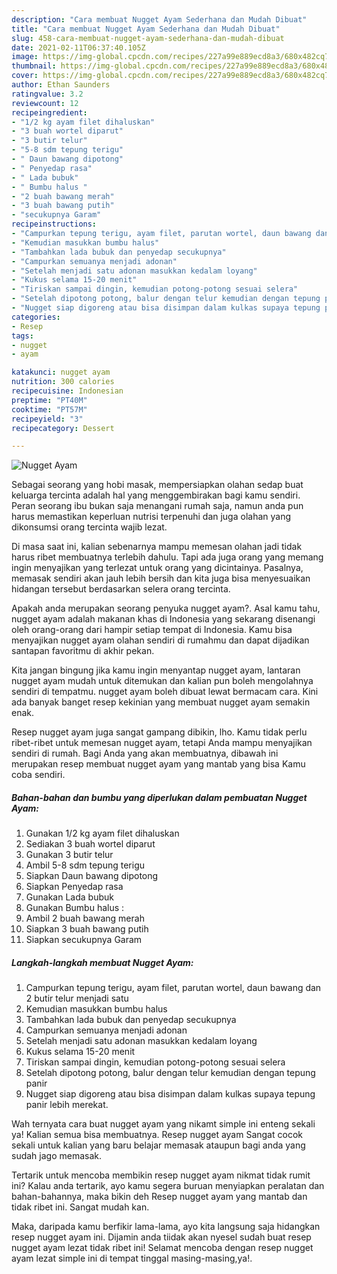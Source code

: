 ```yaml
---
description: "Cara membuat Nugget Ayam Sederhana dan Mudah Dibuat"
title: "Cara membuat Nugget Ayam Sederhana dan Mudah Dibuat"
slug: 458-cara-membuat-nugget-ayam-sederhana-dan-mudah-dibuat
date: 2021-02-11T06:37:40.105Z
image: https://img-global.cpcdn.com/recipes/227a99e889ecd8a3/680x482cq70/nugget-ayam-foto-resep-utama.jpg
thumbnail: https://img-global.cpcdn.com/recipes/227a99e889ecd8a3/680x482cq70/nugget-ayam-foto-resep-utama.jpg
cover: https://img-global.cpcdn.com/recipes/227a99e889ecd8a3/680x482cq70/nugget-ayam-foto-resep-utama.jpg
author: Ethan Saunders
ratingvalue: 3.2
reviewcount: 12
recipeingredient:
- "1/2 kg ayam filet dihaluskan"
- "3 buah wortel diparut"
- "3 butir telur"
- "5-8 sdm tepung terigu"
- " Daun bawang dipotong"
- " Penyedap rasa"
- " Lada bubuk"
- " Bumbu halus "
- "2 buah bawang merah"
- "3 buah bawang putih"
- "secukupnya Garam"
recipeinstructions:
- "Campurkan tepung terigu, ayam filet, parutan wortel, daun bawang dan 2 butir telur menjadi satu"
- "Kemudian masukkan bumbu halus"
- "Tambahkan lada bubuk dan penyedap secukupnya"
- "Campurkan semuanya menjadi adonan"
- "Setelah menjadi satu adonan masukkan kedalam loyang"
- "Kukus selama 15-20 menit"
- "Tiriskan sampai dingin, kemudian potong-potong sesuai selera"
- "Setelah dipotong potong, balur dengan telur kemudian dengan tepung panir"
- "Nugget siap digoreng atau bisa disimpan dalam kulkas supaya tepung panir lebih merekat."
categories:
- Resep
tags:
- nugget
- ayam

katakunci: nugget ayam 
nutrition: 300 calories
recipecuisine: Indonesian
preptime: "PT40M"
cooktime: "PT57M"
recipeyield: "3"
recipecategory: Dessert

---
```



![Nugget Ayam](https://img-global.cpcdn.com/recipes/227a99e889ecd8a3/680x482cq70/nugget-ayam-foto-resep-utama.jpg)

Sebagai seorang yang hobi masak, mempersiapkan olahan sedap buat keluarga tercinta adalah hal yang menggembirakan bagi kamu sendiri. Peran seorang ibu bukan saja menangani rumah saja, namun anda pun harus memastikan keperluan nutrisi terpenuhi dan juga olahan yang dikonsumsi orang tercinta wajib lezat.

Di masa  saat ini, kalian sebenarnya mampu memesan olahan jadi tidak harus ribet membuatnya terlebih dahulu. Tapi ada juga orang yang memang ingin menyajikan yang terlezat untuk orang yang dicintainya. Pasalnya, memasak sendiri akan jauh lebih bersih dan kita juga bisa menyesuaikan hidangan tersebut berdasarkan selera orang tercinta. 



Apakah anda merupakan seorang penyuka nugget ayam?. Asal kamu tahu, nugget ayam adalah makanan khas di Indonesia yang sekarang disenangi oleh orang-orang dari hampir setiap tempat di Indonesia. Kamu bisa menyajikan nugget ayam olahan sendiri di rumahmu dan dapat dijadikan santapan favoritmu di akhir pekan.

Kita jangan bingung jika kamu ingin menyantap nugget ayam, lantaran nugget ayam mudah untuk ditemukan dan kalian pun boleh mengolahnya sendiri di tempatmu. nugget ayam boleh dibuat lewat bermacam cara. Kini ada banyak banget resep kekinian yang membuat nugget ayam semakin enak.

Resep nugget ayam juga sangat gampang dibikin, lho. Kamu tidak perlu ribet-ribet untuk memesan nugget ayam, tetapi Anda mampu menyajikan sendiri di rumah. Bagi Anda yang akan membuatnya, dibawah ini merupakan resep membuat nugget ayam yang mantab yang bisa Kamu coba sendiri.

<!--inarticleads1-->

##### Bahan-bahan dan bumbu yang diperlukan dalam pembuatan Nugget Ayam:

1. Gunakan 1/2 kg ayam filet dihaluskan
1. Sediakan 3 buah wortel diparut
1. Gunakan 3 butir telur
1. Ambil 5-8 sdm tepung terigu
1. Siapkan  Daun bawang dipotong
1. Siapkan  Penyedap rasa
1. Gunakan  Lada bubuk
1. Gunakan  Bumbu halus :
1. Ambil 2 buah bawang merah
1. Siapkan 3 buah bawang putih
1. Siapkan secukupnya Garam




<!--inarticleads2-->

##### Langkah-langkah membuat Nugget Ayam:

1. Campurkan tepung terigu, ayam filet, parutan wortel, daun bawang dan 2 butir telur menjadi satu
1. Kemudian masukkan bumbu halus
1. Tambahkan lada bubuk dan penyedap secukupnya
1. Campurkan semuanya menjadi adonan
1. Setelah menjadi satu adonan masukkan kedalam loyang
1. Kukus selama 15-20 menit
1. Tiriskan sampai dingin, kemudian potong-potong sesuai selera
1. Setelah dipotong potong, balur dengan telur kemudian dengan tepung panir
1. Nugget siap digoreng atau bisa disimpan dalam kulkas supaya tepung panir lebih merekat.




Wah ternyata cara buat nugget ayam yang nikamt simple ini enteng sekali ya! Kalian semua bisa membuatnya. Resep nugget ayam Sangat cocok sekali untuk kalian yang baru belajar memasak ataupun bagi anda yang sudah jago memasak.

Tertarik untuk mencoba membikin resep nugget ayam nikmat tidak rumit ini? Kalau anda tertarik, ayo kamu segera buruan menyiapkan peralatan dan bahan-bahannya, maka bikin deh Resep nugget ayam yang mantab dan tidak ribet ini. Sangat mudah kan. 

Maka, daripada kamu berfikir lama-lama, ayo kita langsung saja hidangkan resep nugget ayam ini. Dijamin anda tiidak akan nyesel sudah buat resep nugget ayam lezat tidak ribet ini! Selamat mencoba dengan resep nugget ayam lezat simple ini di tempat tinggal masing-masing,ya!.

